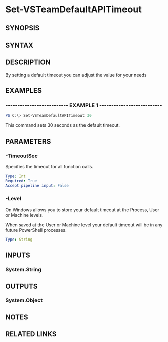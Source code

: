 <!-- #include "./common/header.md" -->

# Set-VSTeamDefaultAPITimeout

## SYNOPSIS

<!-- #include "./synopsis/Set-VSTeamDefaultAPITimeout.md" -->

## SYNTAX

## DESCRIPTION

By setting a default timeout you can adjust the value for your needs

## EXAMPLES

### -------------------------- EXAMPLE 1 --------------------------

```PowerShell
PS C:\> Set-VSTeamDefaultAPITimeout 30
```

This command sets 30 seconds as the default timeout.

## PARAMETERS

<!-- #include "./params/force.md" -->

### -TimeoutSec

Specifies the timeout for all function calls.

```yaml
Type: Int
Required: True
Accept pipeline input: False
```

### -Level

On Windows allows you to store your default timeout at the Process, User or Machine levels.

When saved at the User or Machine level your default timeout will be in any future PowerShell processes.

```yaml
Type: String
```

## INPUTS

### System.String

## OUTPUTS

### System.Object

## NOTES

## RELATED LINKS
